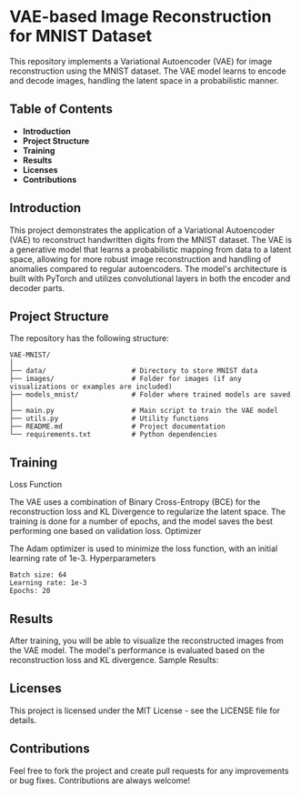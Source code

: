 # VAE-based Image Reconstruction for MNIST Dataset

This repository implements a Variational Autoencoder (VAE) for image reconstruction using the MNIST dataset. The VAE model learns to encode and decode images, handling the latent space in a probabilistic manner.

## Table of Contents

- **Introduction**
- **Project Structure**
- **Training**
- **Results**
- **Licenses**
- **Contributions**

## Introduction

This project demonstrates the application of a Variational Autoencoder (VAE) to reconstruct handwritten digits from the MNIST dataset. The VAE is a generative model that learns a probabilistic mapping from data to a latent space, allowing for more robust image reconstruction and handling of anomalies compared to regular autoencoders. The model's architecture is built with PyTorch and utilizes convolutional layers in both the encoder and decoder parts.

## Project Structure

The repository has the following structure:

```
VAE-MNIST/
│
├── data/                     # Directory to store MNIST data
├── images/                   # Folder for images (if any visualizations or examples are included)
├── models_mnist/             # Folder where trained models are saved
│
├── main.py                   # Main script to train the VAE model
├── utils.py                  # Utility functions
├── README.md                 # Project documentation
└── requirements.txt          # Python dependencies
```

## Training
Loss Function

The VAE uses a combination of Binary Cross-Entropy (BCE) for the reconstruction loss and KL Divergence to regularize the latent space. The training is done for a number of epochs, and the model saves the best performing one based on validation loss.
Optimizer

The Adam optimizer is used to minimize the loss function, with an initial learning rate of 1e-3.
Hyperparameters

    Batch size: 64
    Learning rate: 1e-3
    Epochs: 20

## Results

After training, you will be able to visualize the reconstructed images from the VAE model. The model's performance is evaluated based on the reconstruction loss and KL divergence.
Sample Results:

## Licenses

This project is licensed under the MIT License - see the LICENSE file for details.

## Contributions

Feel free to fork the project and create pull requests for any improvements or bug fixes. Contributions are always welcome!
